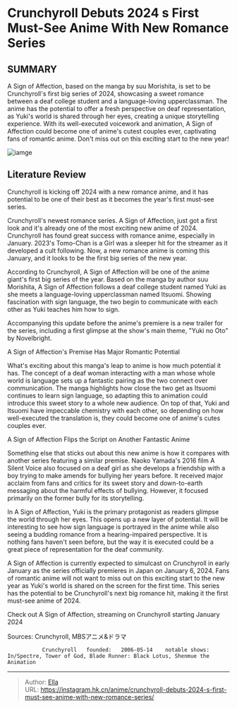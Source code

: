 # Crunchyroll Debuts 2024 s First Must-See Anime With New Romance Series


## SUMMARY 



  A Sign of Affection, based on the manga by suu Morishita, is set to be Crunchyroll&#39;s first big series of 2024, showcasing a sweet romance between a deaf college student and a language-loving upperclassman.   The anime has the potential to offer a fresh perspective on deaf representation, as Yuki&#39;s world is shared through her eyes, creating a unique storytelling experience.   With its well-executed voicework and animation, A Sign of Affection could become one of anime&#39;s cutest couples ever, captivating fans of romantic anime. Don&#39;t miss out on this exciting start to the new year!  

![iamge](https://static1.srcdn.com/wordpress/wp-content/uploads/2023/12/a-sign-of-affection-featured.jpg)

## Literature Review

Crunchyroll is kicking off 2024 with a new romance anime, and it has potential to be one of their best as it becomes the year&#39;s first must-see series.




Crunchyroll&#39;s newest romance series. A Sign of Affection, just got a first look and it&#39;s already one of the most exciting new anime of 2024. Crunchyroll has found great success with romance anime, especially in January. 2023&#39;s Tomo-Chan is a Girl was a sleeper hit for the streamer as it developed a cult following. Now, a new romance anime is coming this January, and it looks to be the first big series of the new year.




According to Crunchyroll, A Sign of Affection will be one of the anime giant&#39;s first big series of the year. Based on the manga by author suu Morishita, A Sign of Affection follows a deaf college student named Yuki as she meets a language-loving upperclassman named Itsuomi. Showing fascination with sign language, the two begin to communicate with each other as Yuki teaches him how to sign.


 

Accompanying this update before the anime&#39;s premiere is a new trailer for the series, including a first glimpse at the show&#39;s main theme, &#34;Yuki no Oto&#34; by Novelbright.


 A Sign of Affection&#39;s Premise Has Major Romantic Potential 
          




What&#39;s exciting about this manga&#39;s leap to anime is how much potential it has. The concept of a deaf woman interacting with a man whose whole world is language sets up a fantastic pairing as the two connect over communication. The manga highlights how close the two get as Itsuomi continues to learn sign language, so adapting this to animation could introduce this sweet story to a whole new audience. On top of that, Yuki and Itsuomi have impeccable chemistry with each other, so depending on how well-executed the translation is, they could become one of anime&#39;s cutes couples ever.



 A Sign of Affection Flips the Script on Another Fantastic Anime 
          

Something else that sticks out about this new anime is how it compares with another series featuring a similar premise. Naoko Yamada&#39;s 2016 film A Silent Voice also focused on a deaf girl as she develops a friendship with a boy trying to make amends for bullying her years before. It received major acclaim from fans and critics for its sweet story and down-to-earth messaging about the harmful effects of bullying. However, it focused primarily on the former bully for its storytelling.




In A Sign of Affection, Yuki is the primary protagonist as readers glimpse the world through her eyes. This opens up a new layer of potential. It will be interesting to see how sign language is portrayed in the anime while also seeing a budding romance from a hearing-impaired perspective. It is nothing fans haven&#39;t seen before, but the way it is executed could be a great piece of representation for the deaf community.

A Sign of Affection is currently expected to simulcast on Crunchyroll in early January as the series officially premieres in Japan on January 6, 2024. Fans of romantic anime will not want to miss out on this exciting start to the new year as Yuki&#39;s world is shared on the screen for the first time. This series has the potential to be Crunchyroll&#39;s next big romance hit, making it the first must-see anime of 2024.



Check out A Sign of Affection, streaming on Crunchyroll starting January 2024







Sources: Crunchyroll, MBSアニメ&amp;ドラマ

               Crunchyroll   founded:   2006-05-14    notable shows:   In/Spectre, Tower of God, Blade Runner: Black Lotus, Shenmue the Animation      

---

> Author: [Ella](https://instagram.hk.cn/)  
> URL: https://instagram.hk.cn/anime/crunchyroll-debuts-2024-s-first-must-see-anime-with-new-romance-series/  

